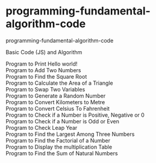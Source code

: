 # programming-fundamental-algorithm-code
programming-fundamental-algorithm-code

Basic Code (JS) and Algorithm

Program to Print Hello world!<br>Program to Add Two Numbers<br>Program to Find the Square Root<br>Program to Calculate the Area of a Triangle<br>Program to Swap Two Variables<br>Program to Generate a Random Number<br>Program to Convert Kilometers to Metre<br>Program to Convert Celsius To Fahrenheit<br>Program to Check if a Number is Positive, Negative or 0<br>Program to Check if a Number is Odd or Even<br>Program to Check Leap Year<br>Program to Find the Largest Among Three Numbers<br>Program to Find the Factorial of a Number<br>Program to Display the multiplication Table<br>Program to Find the Sum of Natural Numbers<br>
